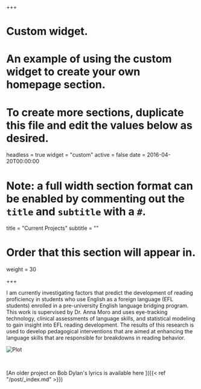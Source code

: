 +++
# Custom widget.
# An example of using the custom widget to create your own homepage section.
# To create more sections, duplicate this file and edit the values below as desired.
headless = true
widget = "custom"
active = false
date = 2016-04-20T00:00:00

# Note: a full width section format can be enabled by commenting out the `title` and `subtitle` with a `#`.
title = "Current Projects"
subtitle = ""

# Order that this section will appear in.
weight = 30

+++

I am currently investigating factors that predict the development of reading proficiency in students who use English as a foreign language (EFL students) enrolled in a pre-university English language bridging program. This work is supervised by Dr. Anna Moro and uses eye-tracking technology, clinical assessments of language skills, and statistical modeling to gain insight into EFL reading development. The results of this research is used to develop pedagogical interventions that are aimed at enhancing the language skills that are responsible for breakdowns in reading behavior.

![Plot](/img/results_pic.png)

<br>

[An older project on Bob Dylan's lyrics is available here ]({{< ref "/post/_index.md" >}})
